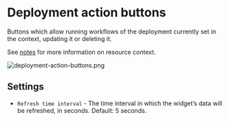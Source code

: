 # Deployment action buttons
Buttons which allow running workflows of the deployment currently set in the context, updating it or deleting it.

See [notes](/working_with/console/widgets/index.html) for more information on resource context.

![deployment-action-buttons.png]( /images/ui/widgets/deployment-action-buttons.png )


## Settings

* `Refresh time interval` - The time interval in which the widget’s data will be refreshed, in seconds. Default: 5 seconds.
